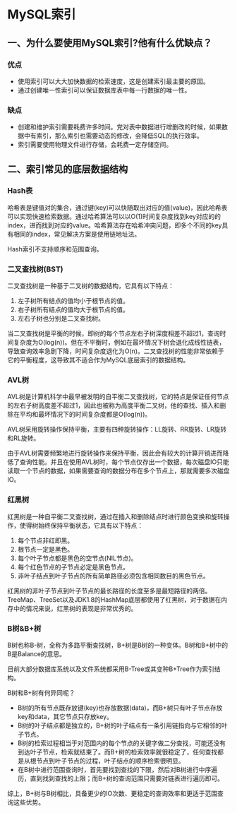 # MySQL索引

## 一、为什么要使用MySQL索引?他有什么优缺点？

### 优点

- 使用索引可以大大加快数据的检索速度，这是创建索引最主要的原因。
- 通过创建唯一性索引可以保证数据库表中每一行数据的唯一性。

### 缺点

- 创建和维护索引需要耗费许多时间。党对表中数据进行增删改的时候，如果数据中有索引，那么索引也需要动态的修改，会降低SQL的执行效率。
- 索引需要使用物理文件进行存储，会耗费一定存储空间。

## 二、索引常见的底层数据结构

### Hash表

哈希表是键值对的集合，通过键(key)可以快随取出对应的值(value)，因此哈希表可以实现快速检索数据。通过哈希算法可以以O(1)时间复杂度找到key对应的的index，进而找到对应的value。哈希算法存在哈希冲突问题，即多个不同的key具有相同的index，常见解决方案是使用链地址法。

Hash索引不支持顺序和范围查询。


### 二叉查找树(BST)

二叉查找树是一种基于二叉树的数据结构，它具有以下特点：

1. 左子树所有结点的值均小于根节点的值。
2. 右子树所有结点的值均大于根节点的值。
3. 左右子树也分别是二叉查找树。

当二叉查找树是平衡的时候，即树的每个节点左右子树深度相差不超过1，查询时间复杂度为O(log(n))。但在不平衡时，例如在最坏情况下树会退化成线性链表，导致查询效率急剧下降，时间复杂度退化为O(n)。二叉查找树的性能非常依赖于它的平衡程度，这导致其不适合作为MySQL底层索引的数据结构。

### AVL树

AVL树是计算机科学中最早被发明的自平衡二叉查找树，它的特点是保证任何节点的左右子树高度差不超过1，因此也被称为高度平衡二叉树，他的查找、插入和删除在平均和最坏情况下的时间复杂度都是O(log(n))。

AVL树采用旋转操作保持平衡，主要有四种旋转操作：LL旋转、RR旋转、LR旋转和RL旋转。

由于AVL树需要频繁地进行旋转操作来保持平衡，因此会有较大的计算开销进而降低了查询性能。并且在使用AVL树时，每个节点仅存出一个数据，每次磁盘IO只能读取一个节点的数据，如果需要查询的数据分布在多个节点上，那就需要多次磁盘IO。

### 红黑树

红黑树是一种自平衡二叉查找树，通过在插入和删除结点时进行颜色变换和旋转操作，使得树始终保持平衡状态，它具有以下特点：

1. 每个节点非红即黑。
2. 根节点一定是黑色。
3. 每个叶子节点都是黑色的空节点(NIL节点)。
4. 每个红色节点的子节点必定是黑色节点。
5. 非叶子结点到叶子节点的所有简单路径必须包含相同数目的黑色节点。

红黑树的非叶子节点到叶子节点的最长路径的长度至多是最短路径的两倍。TreeMap、TreeSet以及JDK1.8的HashMap底层都使用了红黑树，对于数据在内存中的情况来说，红黑树的表现是非常优秀的。

### B树&B+树

B树也称B-树，全称为多路平衡查找树，B+树是B树的一种变体。B树和B+树中的B是Balance的意思。

目前大部分数据库系统以及文件系统都采用B-Tree或其变种B+Tree作为索引结构。

B树和B+树有何异同呢？

- B树的所有节点既存放键(key)也存放数据(data)，而B+树只有叶子节点存放key和data，其它节点只存放key。
- B树的叶子结点都是独立的，B+树的叶子结点有一条引用链指向与它相邻的叶子节点。
- B树的检索过程相当于对范围内的每个节点的关键字做二分查找，可能还没有到达叶子节点，检索就结束了。而B+树的检索效率就很稳定了，任何查找都是从根节点到叶子节点的过程，叶子结点的顺序检索很明显。
- 在B树中进行范围查询时，首先要找到查找的下限，然后对B树进行中序遍历，直到找到查找的上限；而B+树的查询范围只需要对链表进行遍历即可。

综上，B+树与B树相比，具备更少的IO次数、更稳定的查询效率和更适于范围查询这些优势。


